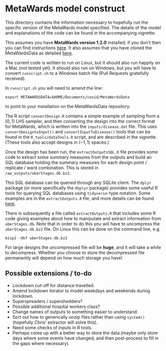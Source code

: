 # MetaWards model construct

This directory contains the information necessary to hopefully run the
specific version of the MetaWards model specified. The details of the model
and explanations of the code can be found in the accompanying vignette.

This assumes you have **MetaWards version 1.2.0** installed; if you don't then
you can find instructions [here](https://metawards.org/install.html). It also
assumes that you have cloned the MetaWardsData as detailed 
[here](https://metawards.org/model_data.html).

The current code is written to run on Linux, but it should also run happily 
on a Mac (not tested yet). It should also run on Windows, but you will have to convert
`runscript.sh` to a Windows batch file (Pull Requests gratefully received).

In `runscript.sh` you will need to amend the line:

```
export METAWARDSDATA=$HOME/Documents/covid/MetaWardsData
```

to point to your installation on the MetaWardsData repository.

The R script `convertDesign.R` contains a simple example of sampling
from a $(0, 1)$ LHS sampler, and then converting the design into
the correct format for MetaWards, which is written into the `inputs/disease.dat`
file. This uses `convertDesigntoInput()` and `convertInputToDisease()` tools
that can be found in the `R_tools/dataTools.R` script, and are described in the
vignette. (These tools also accept designs in $(-1, 1)$ spaces.)

Once the design has been run, the `extractOutputsSQL.R` file provides some code
to extract some summary measures from the outputs and build an SQL database holding
the summary measures for each design point / replicate / ward combination. This is
stored in `raw_outputs/uberStages.db.bz2`.

This SQL database can be queried through any SQLite
client. The `dplyr` package (or more specifically the `dbplyr` package) provides
some useful R tools for querying SQL databases using `tidyverse`-type notation. Some
examples are in the `extractOutputs.R` file, and more details can be found
[here](https://cran.r-project.org/web/packages/dbplyr/vignettes/dbplyr.html).

There is subsequently a file called `extractOutputs.R` that includes some R code 
giving examples about how to manipulate and extract information from `uberStages.db`.
Note that in order to do this you will have to uncompress the `uberStages.db.bz2` file.
On Linux this can be done on the command line, e.g.

```
bzip2 -dkf uberStages.db.bz2
```

For large designs the uncompressed file will be **huge**, and it will take a while to 
decompress. Whether you choose to store the decompressed file permanently will depend
on how much storage you have!

## Possible extensions / to-do

* Lockdown cut-off for distance travelled.
* Amend lockdown iterator to model weekdays and weekends during lockdown.
* Superspreaders / supershedders?
* Possible additional hospital workers class?
* Change names of outputs to something easier to understand.
* Sort out how to generically unzip files rather than using `system()` (hopefully Chris' extractor will solve this).
* Need some checks of inputs in R tools.
* Perhaps come up with a better way to store the data (maybe only store days where some events have changed,
  and then post-process to fill in the gaps where necessary).
